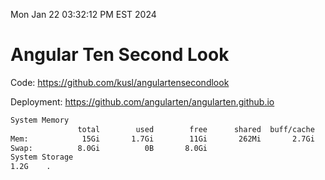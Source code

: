 Mon Jan 22 03:32:12 PM EST 2024

# Angular Ten Second Look

Code: https://github.com/kusl/angulartensecondlook

Deployment: https://github.com/angularten/angularten.github.io

```bash
System Memory
               total        used        free      shared  buff/cache   available
Mem:            15Gi       1.7Gi        11Gi       262Mi       2.7Gi        13Gi
Swap:          8.0Gi          0B       8.0Gi
System Storage
1.2G	.
```
